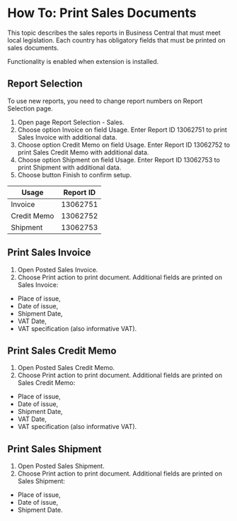 # How To: Print Sales Documents

This topic describes the sales reports in Business Central that must meet local legislation. Each country has obligatory fields that must be printed on sales documents.

Functionality is enabled when extension is installed.

## Report Selection

To use new reports, you need to change report numbers on Report Selection page.
1. Open page Report Selection - Sales.
2. Choose option Invoice on field Usage. Enter Report ID 13062751 to print Sales Invoice with additional data.
3. Choose option Credit Memo on field Usage. Enter Report ID 13062752 to print Sales Credit Memo with additional data.
4. Choose option Shipment on field Usage. Enter Report ID 13062753 to print Shipment with additional data.
5. Choose button Finish to confirm setup.

Usage|Report ID
-----|---------
Invoice|13062751
Credit Memo|13062752
Shipment|13062753

## Print Sales Invoice

1. Open Posted Sales Invoice.
2. Choose Print action to print document. Additional fields are printed on Sales Invoice: 
- Place of issue,
- Date of issue,
- Shipment Date,
- VAT Date,
- VAT specification (also informative VAT).

## Print Sales Credit Memo

1. Open Posted Sales Credit Memo.
2. Choose Print action to print document. Additional fields are printed on Sales Credit Memo: 
- Place of issue,
- Date of issue,
- Shipment Date,
- VAT Date,
- VAT specification (also informative VAT).

## Print Sales Shipment

1. Open Posted Sales Shipment.
2. Choose Print action to print document. Additional fields are printed on Sales Shipment: 
- Place of issue,
- Date of issue,
- Shipment Date.